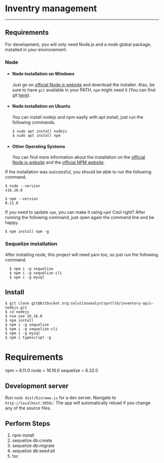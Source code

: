 # Inventry management

---
## Requirements

For development, you will only need Node.js and a node global package, installed in your environement.

### Node
- #### Node installation on Windows

  Just go on [official Node.js website](https://nodejs.org/) and download the installer.
Also, be sure to have `git` available in your PATH, `npm` might need it (You can find git [here](https://git-scm.com/)).

- #### Node installation on Ubuntu

  You can install nodejs and npm easily with apt install, just run the following commands.

      $ sudo apt install nodejs
      $ sudo apt install npm

- #### Other Operating Systems
  You can find more information about the installation on the [official Node.js website](https://nodejs.org/) and the [official NPM website](https://npmjs.org/).

If the installation was successful, you should be able to run the following command.

    $ node --version
    v16.16.0

    $ npm --version
    8.11.0

If you need to update `npm`, you can make it using `npm`! Cool right? After running the following command, just open again the command line and be happy.

    $ npm install npm -g

###
### Sequelize installation
  After installing node, this project will need yarn too, so just run the following command.

      $ npm i -g sequelize
      $ npm i -g sequelize-cli
      $ npm i -g mysql

## Install

    $ git clone git@bitbucket.org:solutionanalystspvtltd/inventory-apis-nodejs.git
    $ cd nodejs
    $ nvm use 16.16.0
    $ npm install
    $ npm i -g sequelize
    $ npm i -g sequelize-cli
    $ npm i -g mysql
    $ npm i typescript -g

# Requirements
npm = 8.11.0
node = 16.16.0
sequelize = 6.32.0
## Development server

Run `node dist/bin/www.js` for a dev server. Navigate to `http://localhost:3050/`. The app will automatically reload if you change any of the source files.

## Perform Steps
1. npm install
2. sequelize db:create
3. sequelize db:migrate
4. sequelize db:seed:all
5. tsc